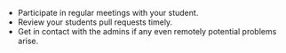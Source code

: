 
* Participate in regular meetings with your student.
* Review your students pull requests timely.
* Get in contact with the admins if any even remotely potential problems arise.

